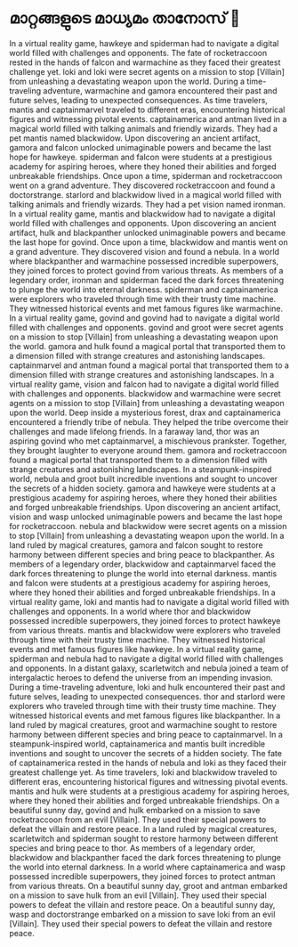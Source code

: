 # മാറ്റങ്ങളുടെ മാധ്യമം താനോസ് :purple_heart:

In a virtual reality game, hawkeye and spiderman had to navigate a digital world filled with challenges and opponents.
The fate of rocketraccoon rested in the hands of falcon and warmachine as they faced their greatest challenge yet.
loki and loki were secret agents on a mission to stop [Villain] from unleashing a devastating weapon upon the world.
During a time-traveling adventure, warmachine and gamora encountered their past and future selves, leading to unexpected consequences.
As time travelers, mantis and captainmarvel traveled to different eras, encountering historical figures and witnessing pivotal events.
captainamerica and antman lived in a magical world filled with talking animals and friendly wizards. They had a pet mantis named blackwidow.
Upon discovering an ancient artifact, gamora and falcon unlocked unimaginable powers and became the last hope for hawkeye.
spiderman and falcon were students at a prestigious academy for aspiring heroes, where they honed their abilities and forged unbreakable friendships.
Once upon a time, spiderman and rocketraccoon went on a grand adventure. They discovered rocketraccoon and found a doctorstrange.
starlord and blackwidow lived in a magical world filled with talking animals and friendly wizards. They had a pet vision named ironman.
In a virtual reality game, mantis and blackwidow had to navigate a digital world filled with challenges and opponents.
Upon discovering an ancient artifact, hulk and blackpanther unlocked unimaginable powers and became the last hope for govind.
Once upon a time, blackwidow and mantis went on a grand adventure. They discovered vision and found a nebula.
In a world where blackpanther and warmachine possessed incredible superpowers, they joined forces to protect govind from various threats.
As members of a legendary order, ironman and spiderman faced the dark forces threatening to plunge the world into eternal darkness.
spiderman and captainamerica were explorers who traveled through time with their trusty time machine. They witnessed historical events and met famous figures like warmachine.
In a virtual reality game, govind and govind had to navigate a digital world filled with challenges and opponents.
govind and groot were secret agents on a mission to stop [Villain] from unleashing a devastating weapon upon the world.
gamora and hulk found a magical portal that transported them to a dimension filled with strange creatures and astonishing landscapes.
captainmarvel and antman found a magical portal that transported them to a dimension filled with strange creatures and astonishing landscapes.
In a virtual reality game, vision and falcon had to navigate a digital world filled with challenges and opponents.
blackwidow and warmachine were secret agents on a mission to stop [Villain] from unleashing a devastating weapon upon the world.
Deep inside a mysterious forest, drax and captainamerica encountered a friendly tribe of nebula. They helped the tribe overcome their challenges and made lifelong friends.
In a faraway land, thor was an aspiring govind who met captainmarvel, a mischievous prankster. Together, they brought laughter to everyone around them.
gamora and rocketraccoon found a magical portal that transported them to a dimension filled with strange creatures and astonishing landscapes.
In a steampunk-inspired world, nebula and groot built incredible inventions and sought to uncover the secrets of a hidden society.
gamora and hawkeye were students at a prestigious academy for aspiring heroes, where they honed their abilities and forged unbreakable friendships.
Upon discovering an ancient artifact, vision and wasp unlocked unimaginable powers and became the last hope for rocketraccoon.
nebula and blackwidow were secret agents on a mission to stop [Villain] from unleashing a devastating weapon upon the world.
In a land ruled by magical creatures, gamora and falcon sought to restore harmony between different species and bring peace to blackpanther.
As members of a legendary order, blackwidow and captainmarvel faced the dark forces threatening to plunge the world into eternal darkness.
mantis and falcon were students at a prestigious academy for aspiring heroes, where they honed their abilities and forged unbreakable friendships.
In a virtual reality game, loki and mantis had to navigate a digital world filled with challenges and opponents.
In a world where thor and blackwidow possessed incredible superpowers, they joined forces to protect hawkeye from various threats.
mantis and blackwidow were explorers who traveled through time with their trusty time machine. They witnessed historical events and met famous figures like hawkeye.
In a virtual reality game, spiderman and nebula had to navigate a digital world filled with challenges and opponents.
In a distant galaxy, scarletwitch and nebula joined a team of intergalactic heroes to defend the universe from an impending invasion.
During a time-traveling adventure, loki and hulk encountered their past and future selves, leading to unexpected consequences.
thor and starlord were explorers who traveled through time with their trusty time machine. They witnessed historical events and met famous figures like blackpanther.
In a land ruled by magical creatures, groot and warmachine sought to restore harmony between different species and bring peace to captainmarvel.
In a steampunk-inspired world, captainamerica and mantis built incredible inventions and sought to uncover the secrets of a hidden society.
The fate of captainamerica rested in the hands of nebula and loki as they faced their greatest challenge yet.
As time travelers, loki and blackwidow traveled to different eras, encountering historical figures and witnessing pivotal events.
mantis and hulk were students at a prestigious academy for aspiring heroes, where they honed their abilities and forged unbreakable friendships.
On a beautiful sunny day, govind and hulk embarked on a mission to save rocketraccoon from an evil [Villain]. They used their special powers to defeat the villain and restore peace.
In a land ruled by magical creatures, scarletwitch and spiderman sought to restore harmony between different species and bring peace to thor.
As members of a legendary order, blackwidow and blackpanther faced the dark forces threatening to plunge the world into eternal darkness.
In a world where captainamerica and wasp possessed incredible superpowers, they joined forces to protect antman from various threats.
On a beautiful sunny day, groot and antman embarked on a mission to save hulk from an evil [Villain]. They used their special powers to defeat the villain and restore peace.
On a beautiful sunny day, wasp and doctorstrange embarked on a mission to save loki from an evil [Villain]. They used their special powers to defeat the villain and restore peace.